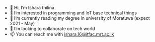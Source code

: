 - 👋 Hi, I’m Ishara thilina
- 👀 I’m interested in programming and IoT base technical things
- 🌱 I’m currently reading my degree in university of Moratuwa (expect 2021 - May)
- 💞️ I’m looking to collaborate on tech world
- 📫 You can reach me  with ishara.16@itfac.mrt.ac.lk

<!---
Isharathilina/Isharathilina is a ✨ special ✨ repository because its `README.md` (this file) appears on your GitHub profile.
You can click the Preview link to take a look at your changes.
--->
